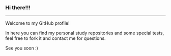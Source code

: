 ### Hi there!!!
---

Welcome to my GitHub profile!

In here you can find my personal study repositories and some special tests, feel free to fork it and contact me for questions.

See you soon :)
